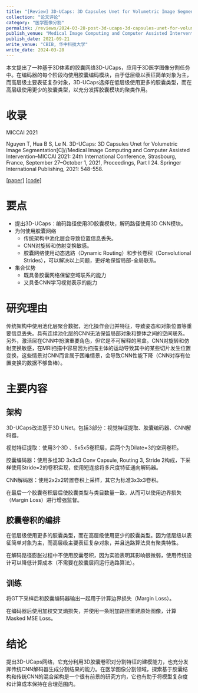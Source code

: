```yaml
---
title: "[Review] 3D-UCaps: 3D Capsules Unet for Volumetric Image Segmentation"
collection: "论文评论"
category: "医学图像分割"
permalink: /reviews/2024-03-28-post-3d-ucaps-3d-capsules-unet-for-volumetric-image-segmentation
publish_venue: "Medical Image Computing and Computer Assisted Intervention (MICCAI), Strasbourg, France"
publish_date: 2021-09-21
write_venue: "CBIB, 华中科技大学"
write_date: 2024-03-28
---
```


本文提出了一种基于3D体素的胶囊网络3D-UCaps，应用于3D医学图像分割任务中。在编码器的每个阶段均使用胶囊编码模块，由于低层级以表征简单对象为主，而高层级主要表征复杂对象，3D-UCaps选择在低层级使用更多的胶囊类型，而在高层级使用更少的胶囊类型，以充分发挥胶囊模块的聚类作用。

# 收录

MICCAI 2021

Nguyen T, Hua B S, Le N. 3D-UCaps: 3D Capsules Unet for Volumetric Image Segmentation[C]//Medical Image Computing and Computer Assisted Intervention–MICCAI 2021: 24th International Conference, Strasbourg, France, September 27–October 1, 2021, Proceedings, Part I 24. Springer International Publishing, 2021: 548-558.

[[paper]](https://doi.org/10.1007/978-3-030-87193-2_52) [[code]](https://github.com/VinAIResearch/3D-UCaps)

# 要点

- 提出3D-UCaps：编码路径使用3D胶囊模块，解码路径使用3D CNN模块。
- 为何使用胶囊网络
  -  传统架构中池化层会导致位置信息丢失。
  -  CNN对旋转和仿射变换敏感。
  -  胶囊网络使用动态选路（Dynamic Routing）和步长卷积（Convolutional Strides），可以解决以上问题，更好地保留局部-全局联系。
- 集合优势
  - 既具备胶囊网络保留空域联系的能力
  - 又具备CNN学习视觉表示的能力

# 研究理由

传统架构中使用池化层聚合数据，池化操作会归并特征，导致姿态和对象位置等重要信息丢失。具有连续池化层的CNN无法保留局部对象和整体之间的空间联系。另外，激活层在CNN中扮演重要角色，但它是不可解释的黑盒。CNN对旋转和仿射变换敏感，在MRI扫描中容易因为扫描主体的运动导致其中的某些切片发生位置变换，这些情景对CNN而言属于困难情景，会导致CNN性能下降（CNN对存有位置变换的数据不够鲁棒）。

# 主要内容

## 架构

3D-UCaps改进基于3D UNet。包括3部分：视觉特征提取、胶囊编码器、CNN解码器。

视觉特征提取：使用3个3D 、5x5x5卷积层，后两个为Dilate=3的空洞卷积。

胶囊编码器：使用多组3D 3x3x3 Conv Capsule, Routing 3, Stride 2构成，下采样使用Stride=2的卷积实现，使用短连接将多尺度特征通向解码器。

CNN解码器：使用2x2x2转置卷积上采样，其它为标准3x3x3卷积。

在最后一个胶囊卷积层后使胶囊类型与类目数量一致，从而可以使用边界损失（Margin Loss）进行增强监督。

## 胶囊卷积的编排

在低层级使用更多的胶囊类型，而在高层级使用更少的胶囊类型。因为低层级以表征简单对象为主，而高层级主要表征复杂对象，并且选路算法具有聚类特性。

在解码路径膨胀过程中不使用胶囊卷积，因为实验表明其影响很微弱，使用传统设计可以降低计算成本（不需要在胶囊层间运行选路算法）。

## 训练

将GT下采样后和胶囊编码器输出一起用于计算边界损失（Margin Loss）。

在编码器后使用加权交叉熵损失，并使用一条附加路径重建原始图像，计算Masked MSE Loss。

# 结论

提出3D-UCaps网络，它充分利用3D胶囊卷积对分割特征的建模能力，也充分发挥传统CNN解码器生成分割结果的能力。在医学图像分割领域，探索基于胶囊结构和传统CNN的混合架构是一个很有前景的研究方向，它也有助于将模型复杂度和计算成本保持在合理范围内。
